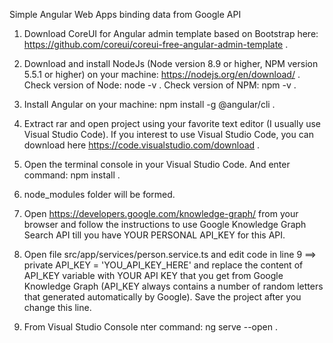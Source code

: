 Simple Angular Web Apps binding data from Google API

1.  Download CoreUI for Angular admin template based on Bootstrap here:
    https://github.com/coreui/coreui-free-angular-admin-template .
    
2.  Download and install NodeJs (Node version 8.9 or higher, NPM version 5.5.1 or higher) on your machine:
    https://nodejs.org/en/download/ .
    Check version of Node: node -v .
    Check version of NPM: npm -v .
    
3.  Install Angular on your machine:
    npm install -g @angular/cli .
    
4.  Extract rar and open project using your favorite text editor (I usually use Visual Studio Code). If you interest to use Visual Studio Code, you can download here https://code.visualstudio.com/download .

5.  Open the terminal console in your Visual Studio Code. And enter command: npm install .

6.  node_modules folder will be formed.

7.  Open https://developers.google.com/knowledge-graph/ from your browser and follow the instructions to use Google Knowledge Graph Search API till you have YOUR PERSONAL API_KEY for this API.

8.  Open file src/app/services/person.service.ts and edit code in line 9 ==> private API_KEY = 'YOU_API_KEY_HERE' and replace the content of API_KEY variable with YOUR API KEY that you get from Google Knowledge Graph (API_KEY always contains a number of random letters that generated automatically by Google). Save the project after you change this line.

9.  From Visual Studio Console nter command: ng serve --open .
